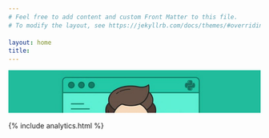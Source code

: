 ```yaml
---
# Feel free to add content and custom Front Matter to this file.
# To modify the layout, see https://jekyllrb.com/docs/themes/#overriding-theme-defaults

layout: home
title: 
---
```

![Image](imgs/head.png)

[gitHUB]: https://github.com/unarix?tab=repositories

{% include analytics.html %}